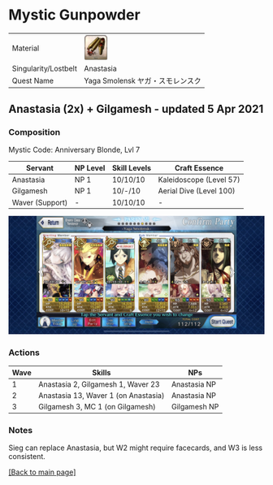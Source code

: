 # Mystic Gunpowder

<table>
	<tr>
		<td>Material</td>
		<td>
			<img src="../icons/Mystic Gunpowder.png" height="50px"/>
		</td>
	</tr>
	<tr>
		<td>Singularity/Lostbelt</td>
		<td>Anastasia</td>
	</tr>
	<tr>
		<td>Quest Name</td>
		<td>Yaga Smolensk ヤガ・スモレンスク</td>
	</tr>
</table>




## Anastasia (2x) + Gilgamesh - updated 5 Apr 2021

### Composition

Mystic Code: Anniversary Blonde, Lvl 7

| Servant         | NP Level | Skill Levels | Craft Essence           |
| --------------- | -------- | ------------ | ----------------------- |
| Anastasia       | NP 1     | 10/10/10     | Kaleidoscope (Level 57) |
| Gilgamesh       | NP 1     | 10/-/10      | Aerial Dive (Level 100) |
| Waver (Support) | -        | 10/10/10     | -                       |

<img src="../comps/yaga smolensk.jpeg"/>

### Actions

| Wave | Skills                               | NPs          |
| ---- | ------------------------------------ | ------------ |
| 1    | Anastasia 2, Gilgamesh 1, Waver 23   | Anastasia NP |
| 2    | Anastasia 13, Waver 1 (on Anastasia) | Anastasia NP |
| 3    | Gilgamesh 3, MC 1 (on Gilgamesh)     | Gilgamesh NP |

### Notes

Sieg can replace Anastasia, but W2 might require facecards, and W3 is less consistent.

[[Back to main page]](../main.md)